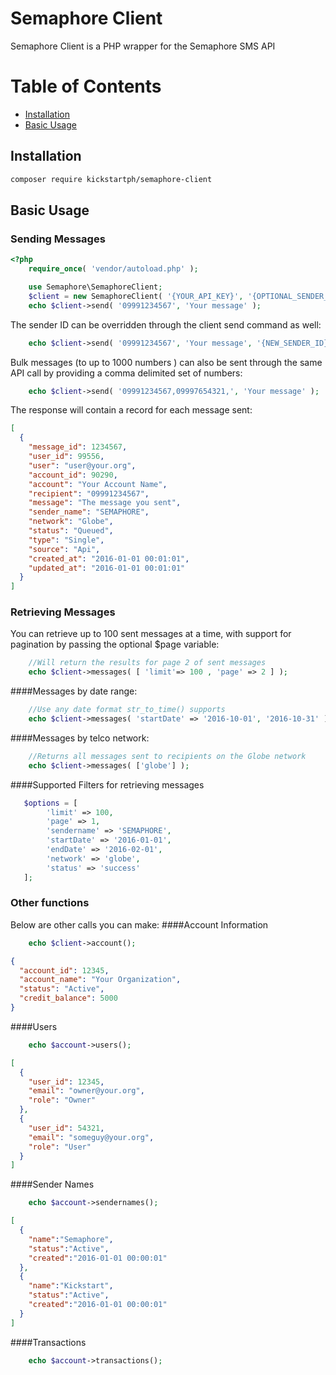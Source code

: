 # Semaphore Client

Semaphore Client is a PHP wrapper for the Semaphore SMS API

# Table of Contents
 - [Installation](#installation)
 - [Basic Usage](#basic-usage)

## Installation

```sh
composer require kickstartph/semaphore-client
```

## Basic Usage

### Sending Messages
```php
<?php
    require_once( 'vendor/autoload.php' );

    use Semaphore\SemaphoreClient;
    $client = new SemaphoreClient( '{YOUR_API_KEY}', '{OPTIONAL_SENDER_NAME}' ); //Sender Name defaults to SEMAPHORE
    echo $client->send( '09991234567', 'Your message' );
```
The sender ID can be overridden through the client send command as well:
```php
    echo $client->send( '09991234567', 'Your message', '{NEW_SENDER_ID}' );
```

Bulk messages (to up to 1000 numbers ) can also be sent through the same API call by providing a comma delimited set of numbers:

```php
    echo $client->send( '09991234567,09997654321,', 'Your message' );
```

The response will contain a record for each message sent:
```json
[
  {
    "message_id": 1234567,
    "user_id": 99556,
    "user": "user@your.org",
    "account_id": 90290,
    "account": "Your Account Name",
    "recipient": "09991234567",
    "message": "The message you sent",
    "sender_name": "SEMAPHORE",
    "network": "Globe",
    "status": "Queued",
    "type": "Single",
    "source": "Api",
    "created_at": "2016-01-01 00:01:01",
    "updated_at": "2016-01-01 00:01:01"
  }
]
```


### Retrieving Messages
You can retrieve up to 100 sent messages at a time, with support for pagination by passing the optional $page variable:

```php 
    //Will return the results for page 2 of sent messages
    echo $client->messages( [ 'limit'=> 100 , 'page' => 2 ] ); 
```

####Messages by date range:
```php 
    //Use any date format str_to_time() supports
    echo $client->messages( 'startDate' => '2016-10-01', '2016-10-31' );  
```
####Messages by telco network:
```php 
    //Returns all messages sent to recipients on the Globe network
    echo $client->messages( ['globe'] ); 
```

####Supported Filters for retrieving messages
```php
   $options = [
        'limit' => 100,
        'page' => 1,
        'sendername' => 'SEMAPHORE',
        'startDate' => '2016-01-01',
        'endDate' => '2016-02-01',
        'network' => 'globe',
        'status' => 'success'
   ];
```

### Other functions
Below are other calls you can make:
####Account Information
```php
    echo $client->account();
```
```json
{
  "account_id": 12345,
  "account_name": "Your Organization",
  "status": "Active",
  "credit_balance": 5000
}
```
####Users
```php
    echo $account->users();
```
```json
[
  {
    "user_id": 12345,
    "email": "owner@your.org",
    "role": "Owner"
  },
  {
    "user_id": 54321,
    "email": "someguy@your.org",
    "role": "User"
  }
]
```

####Sender Names
```php
    echo $account->sendernames();
```
```json
[
  {
    "name":"Semaphore",
    "status":"Active",
    "created":"2016-01-01 00:00:01"
  },
  {
    "name":"Kickstart",
    "status":"Active",
    "created":"2016-01-01 00:00:01"
  }
]
```
####Transactions
```php
    echo $account->transactions();
```
